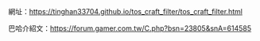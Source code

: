 網址：https://tinghan33704.github.io/tos_craft_filter/tos_craft_filter.html

巴哈介紹文：https://forum.gamer.com.tw/C.php?bsn=23805&snA=614585
